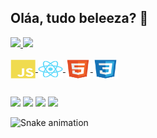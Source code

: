 ## Oláa, tudo beleeza? 🤙
 <div>
  <a href="https://github.com/jdeymisson">
  <img height="170em" src="https://github-readme-stats.vercel.app/api?username=jdeymisson&show_icons=true&theme=highcontrast&include_all_commits=true&count_private=true"/>
  <img height="180em" src="https://github-readme-stats.vercel.app/api/top-langs/?username=jdeymisson&layout=compact&langs_count=7&theme=highcontrast"/>

</div>
<div style="display: inline_block"><br>
  <img align="center" alt="johnny-Js" height="30" width="40" src="https://raw.githubusercontent.com/devicons/devicon/master/icons/javascript/javascript-plain.svg">
  <img align="center" alt="johnny-React" height="30" width="40" src="https://raw.githubusercontent.com/devicons/devicon/master/icons/react/react-original.svg">
  <img align="center" alt="johnny-HTML" height="30" width="40" src="https://raw.githubusercontent.com/devicons/devicon/master/icons/html5/html5-original.svg">
  <img align="center" alt="johnny-CSS" height="30" width="40" src="https://raw.githubusercontent.com/devicons/devicon/master/icons/css3/css3-original.svg">
</div>
  
  ##
 
<div> 
    <a href="https://www.linkedin.com/in/johnny-deymisson-3b223b133/" target="_blank"><img src="https://img.shields.io/badge/-LinkedIn-%230077B5?style=for-the-badge&logo=linkedin&logoColor=white" target="_blank"></a> 
   <a href="https://instagram.com/deymissonj" target="_blank"><img src="https://img.shields.io/badge/-Instagram-%23E4405F?style=for-the-badge&logo=instagram&logoColor=white" target="_blank"></a>
  <a href="https://pt-br.facebook.com/johnny.deymisson/about" target="_blank"><img src="https://img.shields.io/badge/Facebook-1877F2?style=for-the-badge&logo=facebook&logoColor=white"></a>
  <a href ="mailto:jdeymisson@gmail.com"><img src="https://img.shields.io/badge/Gmail-D14836?style=for-the-badge&logo=gmail&logoColor=white" target="_blank"></a>
 
  ![Snake animation](https://github.com/jdeymisson/jdeymisson/blob/output/github-contribution-grid-snake.svg)
 
</div>
